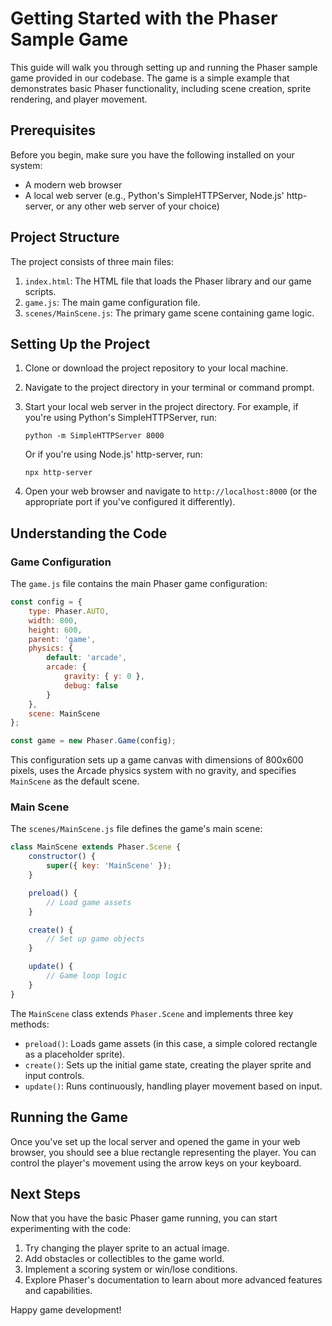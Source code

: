 

  # Getting Started with the Phaser Sample Game

This guide will walk you through setting up and running the Phaser sample game provided in our codebase. The game is a simple example that demonstrates basic Phaser functionality, including scene creation, sprite rendering, and player movement.

## Prerequisites

Before you begin, make sure you have the following installed on your system:
- A modern web browser
- A local web server (e.g., Python's SimpleHTTPServer, Node.js' http-server, or any other web server of your choice)

## Project Structure

The project consists of three main files:

1. `index.html`: The HTML file that loads the Phaser library and our game scripts.
2. `game.js`: The main game configuration file.
3. `scenes/MainScene.js`: The primary game scene containing game logic.

## Setting Up the Project

1. Clone or download the project repository to your local machine.

2. Navigate to the project directory in your terminal or command prompt.

3. Start your local web server in the project directory. For example, if you're using Python's SimpleHTTPServer, run:

   ```
   python -m SimpleHTTPServer 8000
   ```

   Or if you're using Node.js' http-server, run:

   ```
   npx http-server
   ```

4. Open your web browser and navigate to `http://localhost:8000` (or the appropriate port if you've configured it differently).

## Understanding the Code

### Game Configuration

The `game.js` file contains the main Phaser game configuration:

```javascript
const config = {
    type: Phaser.AUTO,
    width: 800,
    height: 600,
    parent: 'game',
    physics: {
        default: 'arcade',
        arcade: {
            gravity: { y: 0 },
            debug: false
        }
    },
    scene: MainScene
};

const game = new Phaser.Game(config);
```

This configuration sets up a game canvas with dimensions of 800x600 pixels, uses the Arcade physics system with no gravity, and specifies `MainScene` as the default scene.

### Main Scene

The `scenes/MainScene.js` file defines the game's main scene:

```javascript
class MainScene extends Phaser.Scene {
    constructor() {
        super({ key: 'MainScene' });
    }

    preload() {
        // Load game assets
    }

    create() {
        // Set up game objects
    }

    update() {
        // Game loop logic
    }
}
```

The `MainScene` class extends `Phaser.Scene` and implements three key methods:

- `preload()`: Loads game assets (in this case, a simple colored rectangle as a placeholder sprite).
- `create()`: Sets up the initial game state, creating the player sprite and input controls.
- `update()`: Runs continuously, handling player movement based on input.

## Running the Game

Once you've set up the local server and opened the game in your web browser, you should see a blue rectangle representing the player. You can control the player's movement using the arrow keys on your keyboard.

## Next Steps

Now that you have the basic Phaser game running, you can start experimenting with the code:

1. Try changing the player sprite to an actual image.
2. Add obstacles or collectibles to the game world.
3. Implement a scoring system or win/lose conditions.
4. Explore Phaser's documentation to learn about more advanced features and capabilities.

Happy game development!

  